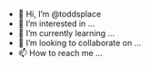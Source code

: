 - 👋 Hi, I’m @toddsplace
- 👀 I’m interested in ...
- 🌱 I’m currently learning ...
- 💞️ I’m looking to collaborate on ...
- 📫 How to reach me ...

<!---
toddsplace/toddsplace is a ✨ special ✨ repository because its `README.md` (this file) appears on your GitHub profile.
You can click the Preview link to take a look at your changes.
--->
